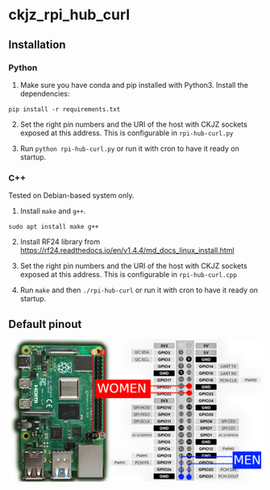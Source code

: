 # ckjz_rpi_hub_curl

## Installation

### Python

1. Make sure you have conda and pip installed with Python3. Install the dependencies:

```console
pip install -r requirements.txt
```

2. Set the right pin numbers and the URI of the host with CKJZ sockets exposed at this address. This is configurable in `rpi-hub-curl.py`

3. Run `python rpi-hub-curl.py` or run it with cron to have it ready on startup.

### C++
Tested on Debian-based system only. 

1. Install `make` and `g++`.

```console
sudo apt install make g++
```

2. Install RF24 library from https://rf24.readthedocs.io/en/v1.4.4/md_docs_linux_install.html

3. Set the right pin numbers and the URI of the host with CKJZ sockets exposed at this address. This is configurable in `rpi-hub-curl.cpp`

4. Run `make` and then `./rpi-hub-curl` or run it with cron to have it ready on startup.

## Default pinout

![image](pinout.png)
